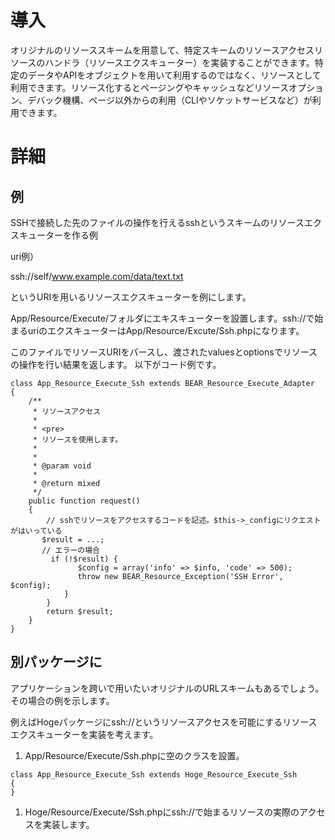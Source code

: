 # 導入 #

オリジナルのリソーススキームを用意して、特定スキームのリソースアクセスリソースのハンドラ（リソースエクスキューター）を実装することができます。特定のデータやAPIをオブジェクトを用いて利用するのではなく、リソースとして利用できます。リソース化するとページングやキャッシュなどリソースオプション、デバック機構、ページ以外からの利用（CLIやソケットサービスなど）が利用できます。

# 詳細 #

## 例 ##

SSHで接続した先のファイルの操作を行えるsshというスキームのリソースエクスキューターを作る例

uri例）

ssh://self/www.example.com/data/text.txt


というURIを用いるリソースエクスキューターを例にします。

App/Resource/Execute/フォルダにエキスキューターを設置します。ssh://で始まるuriのエクスキューターはApp/Resource/Excute/Ssh.phpになります。

このファイルでリソースURIをパースし、渡されたvaluesとoptionsでリソースの操作を行い結果を返します。
以下がコード例です。

```
class App_Resource_Execute_Ssh extends BEAR_Resource_Execute_Adapter
{
    /**
     * リソースアクセス
     *
     * <pre>
     * リソースを使用します。
     *
     *
     * @param void
     *
     * @return mixed
     */
    public function request()
    {
        // sshでリソースをアクセスするコードを記述。$this->_configにリクエストがはいっている
       $result = ...; 
       // エラーの場合
         if (!$result) {
               $config = array('info' => $info, 'code' => 500);
               throw new BEAR_Resource_Exception('SSH Error', $config);
            }
        }
        return $result;
    }
}
```

## 別パッケージに ##

アプリケーションを跨いで用いたいオリジナルのURLスキームもあるでしょう。その場合の例を示します。

例えばHogeパッケージにssh://というリソースアクセスを可能にするリソースエクスキューターを実装を考えます。

  1. App/Resource/Execute/Ssh.phpに空のクラスを設置。

```
class App_Resource_Execute_Ssh extends Hoge_Resource_Execute_Ssh
{
}
```

  1. Hoge/Resource/Execute/Ssh.phpにssh://で始まるリソースの実際のアクセスを実装します。
